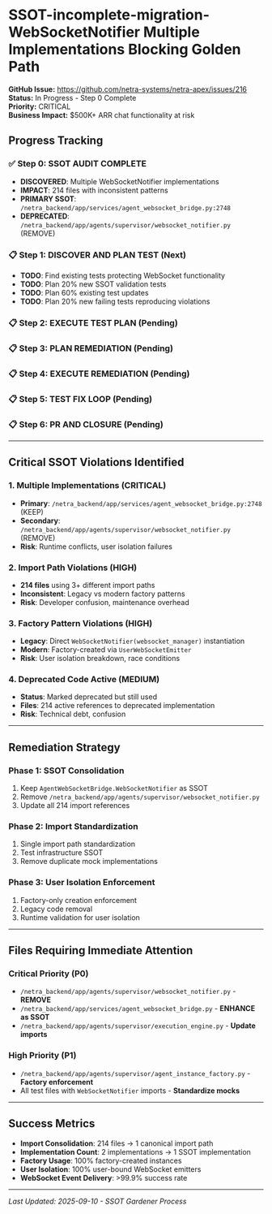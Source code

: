 # SSOT-incomplete-migration-WebSocketNotifier Multiple Implementations Blocking Golden Path

**GitHub Issue:** https://github.com/netra-systems/netra-apex/issues/216  
**Status:** In Progress - Step 0 Complete  
**Priority:** CRITICAL  
**Business Impact:** $500K+ ARR chat functionality at risk  

## Progress Tracking

### ✅ Step 0: SSOT AUDIT COMPLETE
- **DISCOVERED**: Multiple WebSocketNotifier implementations
- **IMPACT**: 214 files with inconsistent patterns
- **PRIMARY SSOT**: `/netra_backend/app/services/agent_websocket_bridge.py:2748`
- **DEPRECATED**: `/netra_backend/app/agents/supervisor/websocket_notifier.py` (REMOVE)

### 📋 Step 1: DISCOVER AND PLAN TEST (Next)
- **TODO**: Find existing tests protecting WebSocket functionality
- **TODO**: Plan 20% new SSOT validation tests
- **TODO**: Plan 60% existing test updates
- **TODO**: Plan 20% new failing tests reproducing violations

### 📋 Step 2: EXECUTE TEST PLAN (Pending)

### 📋 Step 3: PLAN REMEDIATION (Pending)

### 📋 Step 4: EXECUTE REMEDIATION (Pending)

### 📋 Step 5: TEST FIX LOOP (Pending)

### 📋 Step 6: PR AND CLOSURE (Pending)

---

## Critical SSOT Violations Identified

### 1. Multiple Implementations (CRITICAL)
- **Primary**: `/netra_backend/app/services/agent_websocket_bridge.py:2748` (KEEP)
- **Secondary**: `/netra_backend/app/agents/supervisor/websocket_notifier.py` (REMOVE)
- **Risk**: Runtime conflicts, user isolation failures

### 2. Import Path Violations (HIGH)
- **214 files** using 3+ different import paths
- **Inconsistent**: Legacy vs modern factory patterns
- **Risk**: Developer confusion, maintenance overhead

### 3. Factory Pattern Violations (HIGH)
- **Legacy**: Direct `WebSocketNotifier(websocket_manager)` instantiation
- **Modern**: Factory-created via `UserWebSocketEmitter`
- **Risk**: User isolation breakdown, race conditions

### 4. Deprecated Code Active (MEDIUM)
- **Status**: Marked deprecated but still used
- **Files**: 214 active references to deprecated implementation
- **Risk**: Technical debt, confusion

---

## Remediation Strategy

### Phase 1: SSOT Consolidation
1. Keep `AgentWebSocketBridge.WebSocketNotifier` as SSOT
2. Remove `/netra_backend/app/agents/supervisor/websocket_notifier.py`
3. Update all 214 import references

### Phase 2: Import Standardization
1. Single import path standardization
2. Test infrastructure SSOT
3. Remove duplicate mock implementations

### Phase 3: User Isolation Enforcement
1. Factory-only creation enforcement
2. Legacy code removal
3. Runtime validation for user isolation

---

## Files Requiring Immediate Attention

### Critical Priority (P0)
- `/netra_backend/app/agents/supervisor/websocket_notifier.py` - **REMOVE**
- `/netra_backend/app/services/agent_websocket_bridge.py` - **ENHANCE as SSOT**
- `/netra_backend/app/agents/supervisor/execution_engine.py` - **Update imports**

### High Priority (P1)
- `/netra_backend/app/agents/supervisor/agent_instance_factory.py` - **Factory enforcement**
- All test files with `WebSocketNotifier` imports - **Standardize mocks**

---

## Success Metrics
- **Import Consolidation**: 214 files → 1 canonical import path
- **Implementation Count**: 2 implementations → 1 SSOT implementation
- **Factory Usage**: 100% factory-created instances
- **User Isolation**: 100% user-bound WebSocket emitters
- **WebSocket Event Delivery**: >99.9% success rate

---

*Last Updated: 2025-09-10 - SSOT Gardener Process*